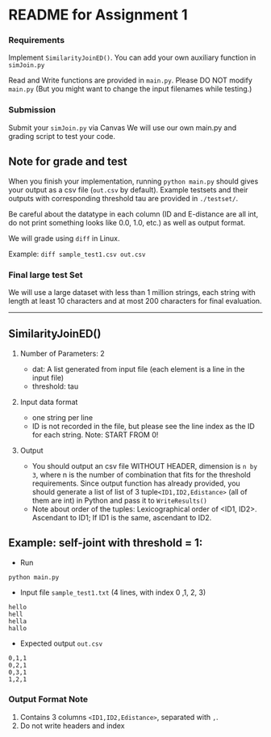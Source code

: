 # README for Assignment 1

### Requirements

Implement `SimilarityJoinED()`.  You can add your own auxiliary function in `simJoin.py`

Read and Write functions are provided in `main.py`.  Please DO NOT modify `main.py` (But you might want to change the input filenames while testing.)

### Submission

Submit your `simJoin.py` via Canvas We will use our own main.py and grading script to test your code.

## Note for grade and test
When you finish your implementation, running `python main.py` should gives your output as a csv file (`out.csv` by default). Example testsets and their outputs with corresponding threshold tau are provided in `./testset/`.

Be careful about the datatype in each column (ID and E-distance are all int, do not print something looks like 0.0, 1.0, etc.) as well as output format.

We will grade using `diff` in Linux. 

Example: `diff sample_test1.csv out.csv`

### Final large test Set 

We will use a large dataset with less than 1 million strings, each string with length at least 10 characters and at most 200 characters for final evaluation.

---

## SimilarityJoinED()
1. Number of Parameters: 2
	* dat: A list generated from input file (each element is a line in the input file)
	* threshold: tau
2. Input data format
	* one string per line
	* ID is not recorded in the file, but please see the line index as the ID for each string. Note: START FROM 0!
	
3. Output
	* You should output an csv file WITHOUT HEADER, dimension is  `n by 3`, where n is the number of combination that fits for the threshold requirements. Since output function has already provided, you should generate a list of list of 3 tuple`<ID1,ID2,Edistance>` (all of them are int)  in Python and pass it to `WriteResults()` 
	* Note about order of the tuples: Lexicographical order of <ID1, ID2>. Ascendant to ID1; If ID1 is the same, ascendant to ID2.

## Example: self-joint with threshold = 1:

* Run
```
python main.py
```

* Input file `sample_test1.txt` (4 lines, with index 0 ,1, 2, 3)
```
hello
hell
hella
hallo
```
* Expected output `out.csv`

```
0,1,1
0,2,1
0,3,1
1,2,1

```

### Output Format Note
1. Contains 3 columns `<ID1,ID2,Edistance>`, separated with `,`.
2. Do not write headers and index
